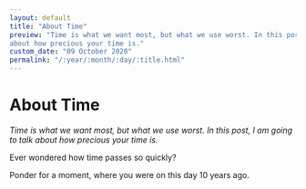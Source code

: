 ```yaml
---
layout: default
title: "About Time"
preview: "Time is what we want most, but what we use worst. In this post, I am going to talk 
about how precious your time is."
custom_date: "09 October 2020"
permalink: "/:year/:month/:day/:title.html"
---
```

<h1> About Time </h1>

<em>Time is what we want most, but what we use worst. In this post, I am going to talk 
about how precious your time is. </em>

Ever wondered how time passes so quickly?

Ponder for a moment, where you were on this day 10 years ago.



